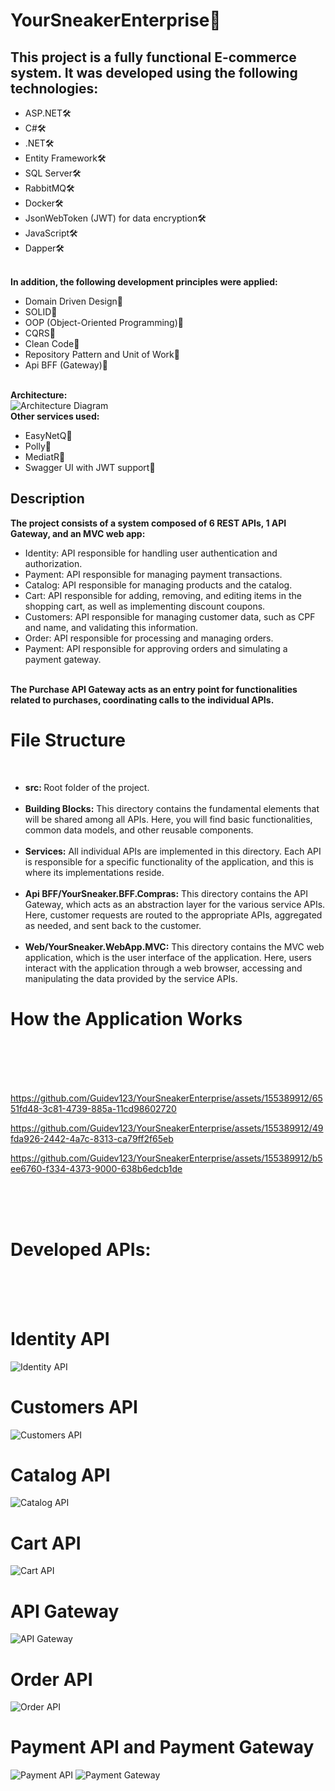 
<h1>YourSneakerEnterprise👟</h1>

<h2>This project is a fully functional E-commerce system. It was developed using the following technologies:</h2>
<ul>
    <li>ASP.NET🛠️</li>
    <li>C#🛠️</li>
    <li>.NET🛠️</li>
    <li>Entity Framework🛠️</li>
    <li>SQL Server🛠️</li>
    <li>RabbitMQ🛠️</li>
    <li>Docker🛠️</li>
    <li>JsonWebToken (JWT) for data encryption🛠️</li>
    <li>JavaScript🛠️</li>
    <li>Dapper🛠️</li>
</ul>

<br/>
<strong>In addition, the following development principles were applied:</strong>
<ul>
    <li>Domain Driven Design📜</li>
    <li>SOLID📜</li>
    <li>OOP (Object-Oriented Programming)📜</li>
    <li>CQRS📜</li>
    <li>Clean Code📜</li>
    <li>Repository Pattern and Unit of Work📜</li>
    <li>Api BFF (Gateway)📜</li>
</ul>

<br/>
<strong>Architecture: </strong>
<br/>
<img src="https://github.com/Guidev123/YourSneakerEnterprise/assets/155389912/e3d8aef4-f28b-473e-843a-86463f1be828" alt="Architecture Diagram">

<br/>
<strong>Other services used:</strong>
<ul>
    <li>EasyNetQ💼</li>
    <li>Polly💼</li>
    <li>MediatR💼</li>
    <li>Swagger UI with JWT support💼</li>
</ul>

<h2>Description</h2>
<strong>The project consists of a system composed of 6 REST APIs, 1 API Gateway, and an MVC web app:</strong>
<ul>
    <li>Identity: API responsible for handling user authentication and authorization.</li>
    <li>Payment: API responsible for managing payment transactions.</li>
    <li>Catalog: API responsible for managing products and the catalog.</li>
    <li>Cart: API responsible for adding, removing, and editing items in the shopping cart, as well as implementing discount coupons.</li>
    <li>Customers: API responsible for managing customer data, such as CPF and name, and validating this information.</li>
    <li>Order: API responsible for processing and managing orders.</li>
    <li>Payment: API responsible for approving orders and simulating a payment gateway.</li>
</ul>

<br/>
<strong>The Purchase API Gateway acts as an entry point for functionalities related to purchases, coordinating calls to the individual APIs.</strong>

<h1>File Structure</h1>
<br/>
<ul>
    <li><strong>src: </strong>Root folder of the project.</li>
    <br/>
    <li><strong>Building Blocks:</strong> This directory contains the fundamental elements that will be shared among all APIs. Here, you will find basic functionalities, common data models, and other reusable components.</li>
    <br/>
    <li><strong>Services:</strong> All individual APIs are implemented in this directory. Each API is responsible for a specific functionality of the application, and this is where its implementations reside.</li>
    <br/>
    <li><strong>Api BFF/YourSneaker.BFF.Compras:</strong> This directory contains the API Gateway, which acts as an abstraction layer for the various service APIs. Here, customer requests are routed to the appropriate APIs, aggregated as needed, and sent back to the customer.</li>
    <br/>
    <li><strong>Web/YourSneaker.WebApp.MVC:</strong> This directory contains the MVC web application, which is the user interface of the application. Here, users interact with the application through a web browser, accessing and manipulating the data provided by the service APIs.</li>
</ul>

<h1>How the Application Works</h1>
<br/>
<br/>
<br/>
<br/>


https://github.com/Guidev123/YourSneakerEnterprise/assets/155389912/6551fd48-3c81-4739-885a-11cd98602720

https://github.com/Guidev123/YourSneakerEnterprise/assets/155389912/49fda926-2442-4a7c-8313-ca79ff2f65eb

https://github.com/Guidev123/YourSneakerEnterprise/assets/155389912/b5ee6760-f334-4373-9000-638b6edcb1de

<br/>
<br/>
<br/>
<h1>Developed APIs:</h1>
<br/>
<br/>
<br/>
<h1>Identity API</h1>
<img src="https://github.com/Guidev123/YourSneakerEnterprise/assets/155389912/6327906b-ce06-4d57-97ef-6e7659cf8485" alt="Identity API">

<h1>Customers API</h1>
<img src="https://github.com/Guidev123/YourSneakerEnterprise/assets/155389912/7241993b-2985-4b1b-8d97-394c139da037" alt="Customers API">

<h1>Catalog API</h1>
<img src="https://github.com/Guidev123/YourSneakerEnterprise/assets/155389912/f3c7070f-0f34-4262-8932-122b15217d50" alt="Catalog API">

<h1>Cart API</h1>
<img src="https://github.com/Guidev123/YourSneakerEnterprise/assets/155389912/23cf89fa-241b-4b0d-8993-7f9472835bd1" alt="Cart API">

<h1>API Gateway</h1>
<img src="https://github.com/Guidev123/YourSneakerEnterprise/assets/155389912/36113818-7642-4563-8f21-090d76231d61" alt="API Gateway">

<h1>Order API</h1>
<img src="https://github.com/Guidev123/YourSneakerEnterprise/assets/155389912/b8bace60-1c62-48f9-a941-1e5f79aa51ae" alt="Order API">

<h1>Payment API and Payment Gateway</h1>
<img src="https://github.com/Guidev123/YourSneakerEnterprise/assets/155389912/e01929d3-aa58-4c9f-b4d2-ab497fa78c90" alt="Payment API">
<img src="https://github.com/Guidev123/YourSneakerEnterprise/assets/155389912/d1c4c082-8143-45d4-8b99-f271e52cf355" alt="Payment Gateway">
